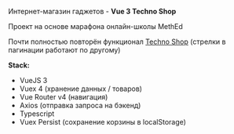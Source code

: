 Интернет-магазин гаджетов - **Vue 3 Techno Shop**

Проект на основе марафона онлайн-школы MethEd

Почти полностью повторён функционал [Techno Shop](https://github.com/Rootdiv/techno-shop) (стрелки в пагинации работают по другому)

**Stack:**

- VueJS 3
- Vuex 4 (хранение данных / товаров)
- Vue Router v4 (навигация)
- Axios (отправка запроса на бэкенд)
- Typescript
- Vuex Persist (сохранение корзины в localStorage)
